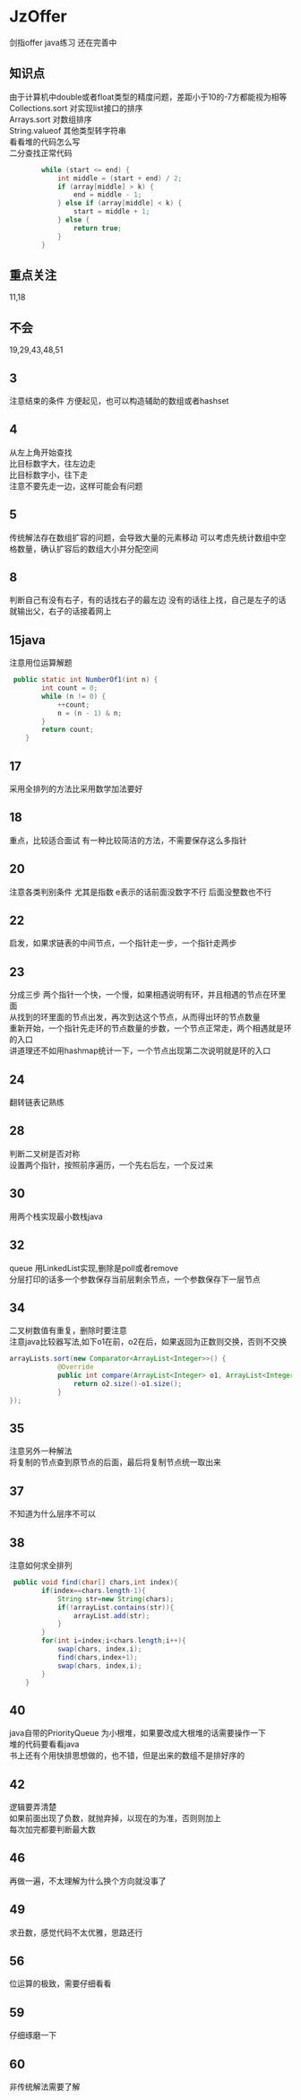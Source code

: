 # JzOffer
剑指offer java练习 还在完善中
## 知识点
由于计算机中double或者float类型的精度问题，差距小于10的-7方都能视为相等<br>
Collections.sort 对实现list接口的排序<br>
Arrays.sort 对数组排序<br>
String.valueof 其他类型转字符串<br>
看看堆的代码怎么写<br>
二分查找正常代码
```java
        while (start <= end) {
            int middle = (start + end) / 2;
            if (array[middle] > k) {
                end = middle - 1;
            } else if (array[middle] < k) {
                start = middle + 1;
            } else {
                return true;
            }
        }
```
## 重点关注
11,18
## 不会
19,29,43,48,51
## 3
注意结束的条件
方便起见，也可以构造辅助的数组或者hashset
## 4
从左上角开始查找<br>
比目标数字大，往左边走<br>
比目标数字小，往下走<br>
注意不要先走一边，这样可能会有问题
## 5
传统解法存在数组扩容的问题，会导致大量的元素移动
可以考虑先统计数组中空格数量，确认扩容后的数组大小并分配空间
## 8
判断自己有没有右子，有的话找右子的最左边
没有的话往上找，自己是左子的话就输出父，右子的话接着网上
## 15java
注意用位运算解题
```java
 public static int NumberOf1(int n) {
        int count = 0;
        while (n != 0) {
            ++count;
            n = (n - 1) & n;
        }
        return count;
    }
```
## 17
采用全排列的方法比采用数学加法要好
## 18
重点，比较适合面试 有一种比较简洁的方法，不需要保存这么多指针
## 20
注意各类判别条件
尤其是指数
e表示的话前面没数字不行
后面没整数也不行
## 22
启发，如果求链表的中间节点，一个指针走一步，一个指针走两步
## 23
分成三步
两个指针一个快，一个慢，如果相遇说明有环，并且相遇的节点在环里面<br>
从找到的环里面的节点出发，再次到达这个节点，从而得出环的节点数量<br>
重新开始，一个指针先走环的节点数量的步数，一个节点正常走，两个相遇就是环的入口<br>
讲道理还不如用hashmap统计一下，一个节点出现第二次说明就是环的入口
## 24
翻转链表记熟练
## 28
判断二叉树是否对称<br>
设置两个指针，按照前序遍历，一个先右后左，一个反过来
## 30
用两个栈实现最小数栈java

## 32
queue 用LinkedList实现,删除是poll或者remove<br>
分层打印的话多一个参数保存当前层剩余节点，一个参数保存下一层节点

## 34
二叉树数值有重复，删除时要注意<br>
注意java比较器写法,如下o1在前，o2在后，如果返回为正数则交换，否则不交换
```java
arrayLists.sort(new Comparator<ArrayList<Integer>>() {
            @Override
            public int compare(ArrayList<Integer> o1, ArrayList<Integer> o2) {
                return o2.size()-o1.size();
            }
});
```

## 35
注意另外一种解法<br>
将复制的节点查到原节点的后面，最后将复制节点统一取出来

## 37
不知道为什么层序不可以

## 38
注意如何求全排列
```java
 public void find(char[] chars,int index){
        if(index==chars.length-1){
            String str=new String(chars);
            if(!arrayList.contains(str)){
                arrayList.add(str);
            }            
        }
        for(int i=index;i<chars.length;i++){
            swap(chars, index,i);
            find(chars,index+1);
            swap(chars, index,i);
        }
    }
```
## 40
java自带的PriorityQueue 为小根堆，如果要改成大根堆的话需要操作一下<br>
堆的代码要看看java<br>
书上还有个用快排思想做的，也不错，但是出来的数组不是排好序的
## 42
逻辑要弄清楚<br>
如果前面出现了负数，就抛弃掉，以现在的为准，否则则加上<br>
每次加完都要判断最大数

## 46
再做一遍，不太理解为什么换个方向就没事了

## 49
求丑数，感觉代码不太优雅，思路还行

## 56
位运算的极致，需要仔细看看
## 59
仔细琢磨一下
## 60
非传统解法需要了解